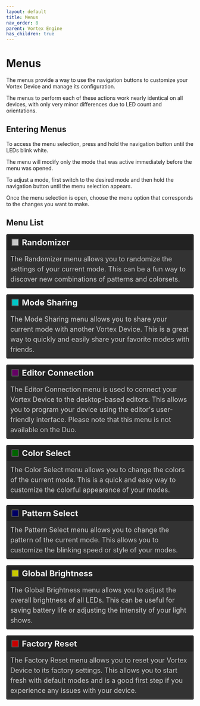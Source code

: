 ```yaml
---
layout: default
title: Menus
nav_order: 8
parent: Vortex Engine
has_children: true
---
```


<style>
/* Updated colors for dark theme compatibility */
.white { background-color: rgba(200, 200, 200); }
.cyan { background-color: rgba(0, 200, 200); }
.purple { background-color: rgba(100, 0, 100); }
.green { background-color: rgba(0, 100, 0); }
.blue { background-color: rgba(0, 0, 100); }
.yellow { background-color: rgba(200, 200, 0); }
.red { background-color: rgba(200, 0, 0); }

.rounded-box { 
   display: inline-block;
   width: 16px;
   height: 16px;
   margin-right: 8px;
   margin-left: 5px;
   border-radius: 2px;
   border: 2px solid #555;
   vertical-align: middle;
}

.color-list-entry {
   display: flex;
   align-items: center;
   font-size: 22px;
   font-weight: bold;
   margin-bottom: 0; /* Remove bottom margin for seamless transition */
   padding: 8px;
   border: 1px solid #333;
   border-bottom: none; /* Remove bottom border */
   border-radius: 4px 4px 0 0; /* Round top corners only */
   background-color: #222; /* Darker background */
   color: #eee; /* Light text for contrast */
   transition: background-color 0.3s; /* Smooth background color transition */
}

.color-list-entry:hover {
   background-color: #2a2a2a; /* Slightly lighter on hover */
}

.color-list-entry + div {
   margin-top: 0; /* Remove top margin for seamless transition */
   margin-bottom: 16px;
   padding-left: 30px;
   font-size: 18px;
   line-height: 1.5;
   padding: 10px;
   border: 1px solid #333;
   border-top: none; /* Remove top border */
   border-radius: 0 0 4px 4px; /* Round bottom corners only */
   background-color: #333; /* Dark background for text */
   color: #ccc; /* Light text for readability */
   transition: background-color 0.3s; /* Smooth background color transition */
}

.color-list-entry + div:hover {
   background-color: #3a3a3a; /* Slightly lighter on hover */
}

a {
   text-decoration: none; /* Remove default link styling */
   color: inherit; /* Inherit color from parent */
   display: block; /* Ensures the link covers the whole section */
}

.device-icon {
   margin: 20px;
   width: 30%;
   height: 30%;
}
</style>

# Menus

The menus provide a way to use the navigation buttons to customize your Vortex Device and manage its configuration.

The menus to perform each of these actions work nearly identical on all devices, with only very minor differences due to LED count and orientations.

## Entering Menus
To access the menu selection, press and hold the navigation button until the LEDs blink white.

The menu will modify only the mode that was active immediately before the menu was opened.

To adjust a mode, first switch to the desired mode and then hold the navigation button until the menu selection appears.

Once the menu selection is open, choose the menu option that corresponds to the changes you want to make.

## Menu List

<a href="randomizer_menu.html">
<div class="color-list-entry"><span class="rounded-box white"></span>Randomizer</div>
<div>The Randomizer menu allows you to randomize the settings of your current mode. This can be a fun way to discover new combinations of patterns and colorsets.</div>
</a>


<a href="mode_sharing_menu.html">
<div class="color-list-entry"><span class="rounded-box cyan"></span>Mode Sharing</div>
<div>The Mode Sharing menu allows you to share your current mode with another Vortex Device. This is a great way to quickly and easily share your favorite modes with friends.</div>
</a>


<a href="editor_connection_menu.html">
<div class="color-list-entry"><span class="rounded-box purple"></span>Editor Connection</div>
<div>The Editor Connection menu is used to connect your Vortex Device to the desktop-based editors. This allows you to program your device using the editor's user-friendly interface. Please note that this menu is not available on the Duo.</div>
</a>


<a href="color_select_menu.html">
<div class="color-list-entry"><span class="rounded-box green"></span>Color Select</div>
<div>The Color Select menu allows you to change the colors of the current mode. This is a quick and easy way to customize the colorful appearance of your modes.</div>
</a>


<a href="pattern_select_menu.html">
<div class="color-list-entry"><span class="rounded-box blue"></span>Pattern Select</div>
<div>The Pattern Select menu allows you to change the pattern of the current mode. This allows you to customize the blinking speed or style of your modes.</div>
</a>


<a href="global_brightness_menu.html">
<div class="color-list-entry"><span class="rounded-box yellow"></span>Global Brightness</div>
<div>The Global Brightness menu allows you to adjust the overall brightness of all LEDs. This can be useful for saving battery life or adjusting the intensity of your light shows.</div>
</a>


<a href="factory_reset_menu.html">
<div class="color-list-entry"><span class="rounded-box red"></span>Factory Reset</div>
<div>The Factory Reset menu allows you to reset your Vortex Device to its factory settings. This allows you to start fresh with default modes and is a good first step if you experience any issues with your device.</div>
</a>
